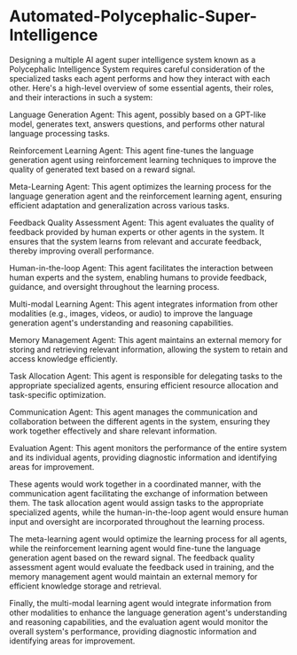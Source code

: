 # Automated-Polycephalic-Super-Intelligence

Designing a multiple AI agent super intelligence system known as a Polycephalic Intelligence System requires careful consideration of the specialized tasks each agent performs and how they interact with each other. Here's a high-level overview of some essential agents, their roles, and their interactions in such a system:

Language Generation Agent: This agent, possibly based on a GPT-like model, generates text, answers questions, and performs other natural language processing tasks.

Reinforcement Learning Agent: This agent fine-tunes the language generation agent using reinforcement learning techniques to improve the quality of generated text based on a reward signal.

Meta-Learning Agent: This agent optimizes the learning process for the language generation agent and the reinforcement learning agent, ensuring efficient adaptation and generalization across various tasks.

Feedback Quality Assessment Agent: This agent evaluates the quality of feedback provided by human experts or other agents in the system. It ensures that the system learns from relevant and accurate feedback, thereby improving overall performance.

Human-in-the-loop Agent: This agent facilitates the interaction between human experts and the system, enabling humans to provide feedback, guidance, and oversight throughout the learning process.

Multi-modal Learning Agent: This agent integrates information from other modalities (e.g., images, videos, or audio) to improve the language generation agent's understanding and reasoning capabilities.

Memory Management Agent: This agent maintains an external memory for storing and retrieving relevant information, allowing the system to retain and access knowledge efficiently.

Task Allocation Agent: This agent is responsible for delegating tasks to the appropriate specialized agents, ensuring efficient resource allocation and task-specific optimization.

Communication Agent: This agent manages the communication and collaboration between the different agents in the system, ensuring they work together effectively and share relevant information.

Evaluation Agent: This agent monitors the performance of the entire system and its individual agents, providing diagnostic information and identifying areas for improvement.

These agents would work together in a coordinated manner, with the communication agent facilitating the exchange of information between them. The task allocation agent would assign tasks to the appropriate specialized agents, while the human-in-the-loop agent would ensure human input and oversight are incorporated throughout the learning process.

The meta-learning agent would optimize the learning process for all agents, while the reinforcement learning agent would fine-tune the language generation agent based on the reward signal. The feedback quality assessment agent would evaluate the feedback used in training, and the memory management agent would maintain an external memory for efficient knowledge storage and retrieval.

Finally, the multi-modal learning agent would integrate information from other modalities to enhance the language generation agent's understanding and reasoning capabilities, and the evaluation agent would monitor the overall system's performance, providing diagnostic information and identifying areas for improvement.

